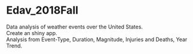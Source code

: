 # Edav_2018Fall
Data analysis of weather events over the United States.  
Create an shiny app.  
Analysis from Event-Type, Duration, Magnitude, Injuries and Deaths, Year Trend.
